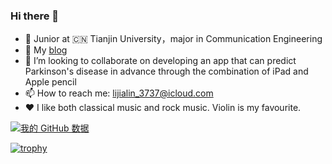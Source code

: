 ### Hi there 👋

<!--
**LiJialin001/Lijialin001** is a ✨ _special_ ✨ repository because its `README.md` (this file) appears on your GitHub profile.

Here are some ideas to get you started:

- 🔭 I’m currently working on ...
- 🌱 I’m currently learning ...
- 👯 I’m looking to collaborate on ...
- 🤔 I’m looking for help with ...
- 💬 Ask me about ...
- 📫 How to reach me: ...
- 😄 Pronouns: ...
- ⚡ Fun fact: ...
-->



- 🔭 Junior at 🇨🇳  Tianjin University，major in Communication Engineering
- 🌱 My [blog](https://wonderland.plus/) 
- 👯 I’m looking to collaborate on developing an app that can predict Parkinson's disease in advance through the combination of iPad and Apple pencil
- 📫 How to reach me:  lijialin_3737@icloud.com
- ❤️ I like both classical music and rock music. Violin is my favourite. 

[![我的 GitHub 数据](https://github-readme-stats.vercel.app/api?username=Lijialin001&show_icons=true&theme=tokyonight)]()

[![trophy](https://github-profile-trophy.vercel.app/?username=Lijialin001&theme=onedark)](https://github.com/ryo-ma/github-profile-trophy)
